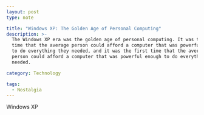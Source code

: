 ```yaml
---
layout: post
type: note

title: "Windows XP: The Golden Age of Personal Computing"
description: >-
  The Windows XP era was the golden age of personal computing. It was the first
  time that the average person could afford a computer that was powerful enough
  to do everything they needed, and it was the first time that the average
  person could afford a computer that was powerful enough to do everything they
  needed.

category: Technology

tags:
  - Nostalgia
---
```


Windows XP
